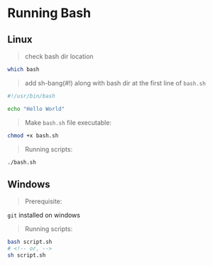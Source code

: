 # Running Bash

## Linux

> check bash dir location

```bash
which bash
```

> add  sh-bang(#!) along with bash dir at the first line of `bash.sh`

```bash
#!/usr/bin/bash

echo "Hello World"
```


> Make `bash.sh` file executable:

```bash
chmod +x bash.sh
```

> Running scripts:

```bash
./bash.sh
```

## Windows

> Prerequisite:

`git` installed on windows

> Running scripts:

```bash
bash script.sh
# <!-- or, -->
sh script.sh
```
